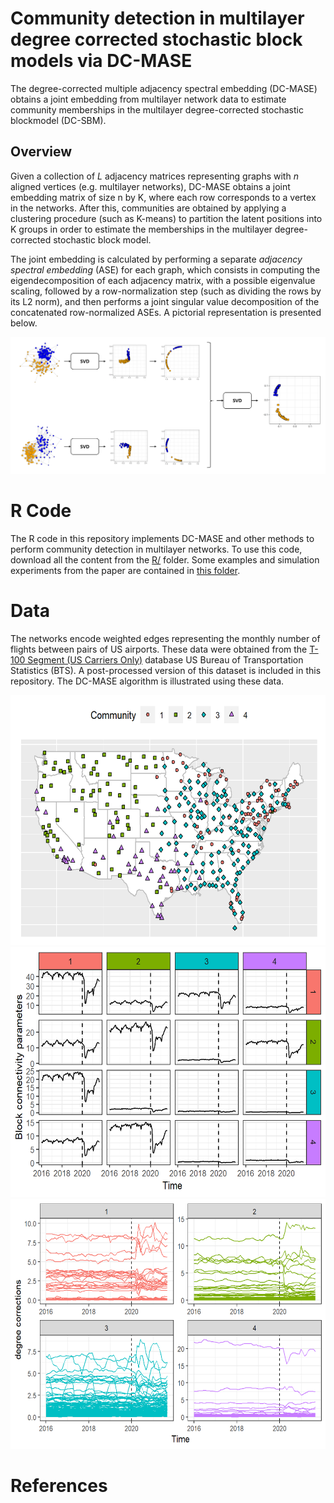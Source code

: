 # Community detection in multilayer degree corrected stochastic block models via DC-MASE

The degree-corrected multiple adjacency spectral embedding (DC-MASE) obtains a joint embedding from multilayer network data to estimate community memberships in the multilayer degree-corrected stochastic blockmodel (DC-SBM).

## Overview

Given a collection of *L* adjacency matrices representing graphs with $n$ aligned vertices (e.g. multilayer networks), DC-MASE obtains a joint embedding matrix of size n by K, where each row corresponds to a vertex in the networks. After this, communities are obtained by applying a clustering procedure (such as K-means) to partition the latent positions into K groups in order to estimate the memberships in the multilayer degree-corrected stochastic block model. 

The joint embedding is calculated by performing a separate *adjacency spectral embedding*  (ASE) for each graph, which consists in computing the eigendecomposition of each adjacency matrix, with a possible eigenvalue scaling, followed by a row-normalization step (such as dividing the rows by its L2 norm), and then performs a joint singular value decomposition of the concatenated row-normalized ASEs. A pictorial representation is presented below.

![dc-mase embedding](https://github.com/jesusdaniel/dcmase/blob/main/img/DC-MASE2.png?raw=true)

# R Code

The R code in this repository implements DC-MASE and other methods to perform community detection in multilayer networks. To use this code, download all the content from the [R/](https://github.com/jesusdaniel/dcmase/tree/main/R) folder. Some examples and simulation experiments from the paper are contained in [this folder](https://github.com/jesusdaniel/dcmase/tree/main/Experiments).


# Data
The networks encode weighted edges representing the monthly number of flights between pairs of US airports. These data were obtained from the [T-100 Segment (US Carriers Only)](https://www.transtats.bts.gov/Fields.asp?gnoyr_VQ=GEE) database US Bureau of Transportation Statistics (BTS). A post-processed version of this dataset is included in this repository. The DC-MASE algorithm is illustrated using these data.

<img src="https://github.com/jesusdaniel/dcmase/blob/main/Figures/USmap-K4-dcmase.png" height="400" />
<img src="https://github.com/jesusdaniel/dcmase/blob/main/Figures/Bmatrices-K4-dcmase.png" height="400" />
<img src="https://github.com/jesusdaniel/dcmase/blob/main/Figures/degreecorrections-K4-dcmase.png" height="400" />


# References
